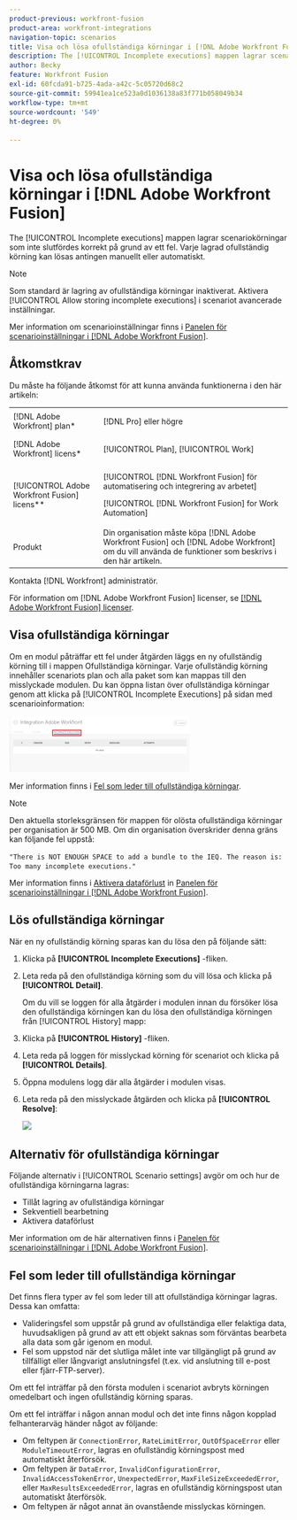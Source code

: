 ```yaml
---
product-previous: workfront-fusion
product-area: workfront-integrations
navigation-topic: scenarios
title: Visa och lösa ofullständiga körningar i [!DNL Adobe Workfront Fusion]
description: The [!UICONTROL Incomplete executions] mappen lagrar scenariokörningar som inte slutfördes korrekt på grund av ett fel. Varje lagrad ofullständig körning kan lösas antingen manuellt eller automatiskt.
author: Becky
feature: Workfront Fusion
exl-id: 60fcda91-b725-4ada-a42c-5c05720d68c2
source-git-commit: 59941ea1ce523a0d1036138a83f771b058049b34
workflow-type: tm+mt
source-wordcount: '549'
ht-degree: 0%

---
```


# Visa och lösa ofullständiga körningar i [!DNL Adobe Workfront Fusion]

The [!UICONTROL Incomplete executions] mappen lagrar scenariokörningar som inte slutfördes korrekt på grund av ett fel. Varje lagrad ofullständig körning kan lösas antingen manuellt eller automatiskt.

>[!NOTE]
>
>Som standard är lagring av ofullständiga körningar inaktiverat. Aktivera [!UICONTROL Allow storing incomplete executions] i scenariot avancerade inställningar.
>
>Mer information om scenarioinställningar finns i [Panelen för scenarioinställningar i [!DNL Adobe Workfront Fusion]](../../workfront-fusion/scenarios/scenario-settings-panel.md).

## Åtkomstkrav

Du måste ha följande åtkomst för att kunna använda funktionerna i den här artikeln:

<table style="table-layout:auto">  
 <col> 
 <col> 
 <tbody> 
  <tr> 
    <td role="rowheader">[!DNL Adobe Workfront] plan*</td> 
   <td> <p>[!DNL Pro] eller högre</p> </td> 
  </tr> 
  <tr data-mc-conditions=""> 
   <td role="rowheader">[!DNL Adobe Workfront] licens*</td> 
   <td> <p>[!UICONTROL Plan], [!UICONTROL Work]</p> </td> 
  </tr> 
  <tr> 
   <td role="rowheader">[!UICONTROL Adobe Workfront Fusion] licens**</td> 
  <td> <p>[!UICONTROL [!DNL Workfront Fusion] för automatisering och integrering av arbetet] </p><p>[!UICONTROL [!DNL Workfront Fusion] for Work Automation] </p>  </td>  
  </tr> 
  <tr> 
   <td role="rowheader">Produkt</td> 
   <td>Din organisation måste köpa [!DNL Adobe Workfront Fusion] och [!DNL Adobe Workfront] om du vill använda de funktioner som beskrivs i den här artikeln.</td> 
  </tr> 
 </tbody> 
</table>

Kontakta [!DNL Workfront] administratör.

För information om [!DNL Adobe Workfront Fusion] licenser, se [[!DNL Adobe Workfront Fusion] licenser](../../workfront-fusion/get-started/license-automation-vs-integration.md).

## Visa ofullständiga körningar

Om en modul påträffar ett fel under åtgärden läggs en ny ofullständig körning till i mappen Ofullständiga körningar. Varje ofullständig körning innehåller scenariots plan och alla paket som kan mappas till den misslyckade modulen. Du kan öppna listan över ofullständiga körningar genom att klicka på [!UICONTROL Incomplete Executions] på sidan med scenarioinformation:

![](assets/incomplete-executions-tab-350x102.png)

Mer information finns i [Fel som leder till ofullständiga körningar](#errors-resulting-into-incomplete-executions).

>[!NOTE]
>
>Den aktuella storleksgränsen för mappen för olösta ofullständiga körningar per organisation är 500 MB. Om din organisation överskrider denna gräns kan följande fel uppstå:
>
>`"There is NOT ENOUGH SPACE to add a bundle to the IEQ. The reason is: Too many incomplete executions."`
>
>Mer information finns i [Aktivera dataförlust](../../workfront-fusion/scenarios/scenario-settings-panel.md#enable) in [Panelen för scenarioinställningar i [!DNL Adobe Workfront Fusion]](../../workfront-fusion/scenarios/scenario-settings-panel.md).

## Lös ofullständiga körningar

När en ny ofullständig körning sparas kan du lösa den på följande sätt:

1. Klicka på **[!UICONTROL Incomplete Executions]** -fliken.
1. Leta reda på den ofullständiga körning som du vill lösa och klicka på **[!UICONTROL Detail]**.


   Om du vill se loggen för alla åtgärder i modulen innan du försöker lösa den ofullständiga körningen kan du lösa den ofullständiga körningen från [!UICONTROL History] mapp:

1. Klicka på **[!UICONTROL History]** -fliken.
1. Leta reda på loggen för misslyckad körning för scenariot och klicka på **[!UICONTROL Details]**.
1. Öppna modulens logg där alla åtgärder i modulen visas.
1. Leta reda på den misslyckade åtgärden och klicka på **[!UICONTROL Resolve]**:

   ![](assets/resolve-btn-350x188.png)

## Alternativ för ofullständiga körningar

Följande alternativ i [!UICONTROL Scenario settings] avgör om och hur de ofullständiga körningarna lagras:

* Tillåt lagring av ofullständiga körningar
* Sekventiell bearbetning
* Aktivera dataförlust

Mer information om de här alternativen finns i [Panelen för scenarioinställningar i [!DNL Adobe Workfront Fusion]](../../workfront-fusion/scenarios/scenario-settings-panel.md).

## Fel som leder till ofullständiga körningar

Det finns flera typer av fel som leder till att ofullständiga körningar lagras. Dessa kan omfatta:

* Valideringsfel som uppstår på grund av ofullständiga eller felaktiga data, huvudsakligen på grund av att ett objekt saknas som förväntas bearbeta alla data som går igenom en modul.
* Fel som uppstod när det slutliga målet inte var tillgängligt på grund av tillfälligt eller långvarigt anslutningsfel (t.ex. vid anslutning till e-post eller fjärr-FTP-server).

Om ett fel inträffar på den första modulen i scenariot avbryts körningen omedelbart och ingen ofullständig körning sparas.

Om ett fel inträffar i någon annan modul och det inte finns någon kopplad felhanterarväg händer något av följande:

* Om feltypen är `ConnectionError`, `RateLimitError`, `OutOfSpaceError` eller `ModuleTimeoutError`, lagras en ofullständig körningspost med automatiskt återförsök.
* Om feltypen är `DataError`, `InvalidConfigurationError`, `InvalidAccessTokenError`, `UnexpectedError`, `MaxFileSizeExceededError`, eller `MaxResultsExceededError`, lagras en ofullständig körningspost utan automatiskt återförsök.
* Om feltypen är något annat än ovanstående misslyckas körningen.
